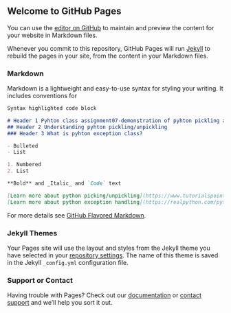 ## Welcome to GitHub Pages

You can use the [editor on GitHub](https://github.com/taopeng1100/IntroToProg-Python-Mod07/edit/main/README.md) to maintain and preview the content for your website in Markdown files.

Whenever you commit to this repository, GitHub Pages will run [Jekyll](https://jekyllrb.com/) to rebuild the pages in your site, from the content in your Markdown files.

### Markdown

Markdown is a lightweight and easy-to-use syntax for styling your writing. It includes conventions for

```markdown
Syntax highlighted code block

# Header 1 Pyhton class assignment07-demonstration of pyhton pickling and exception handling
## Header 2 Understanding pyhton pickling/unpickling
### Header 3 What is pyhton exception class?

- Bulleted
- List

1. Numbered
2. List

**Bold** and _Italic_ and `Code` text

[Learn more about python picking/unpickling](https://www.tutorialspoint.com/python-pickling) and ![Image](src)
[Learn more about python exception handling](https://realpython.com/python-exceptions/) and ![Image](src)
```

For more details see [GitHub Flavored Markdown](https://guides.github.com/features/mastering-markdown/).

### Jekyll Themes

Your Pages site will use the layout and styles from the Jekyll theme you have selected in your [repository settings](https://github.com/taopeng1100/IntroToProg-Python-Mod07/settings/pages). The name of this theme is saved in the Jekyll `_config.yml` configuration file.

### Support or Contact

Having trouble with Pages? Check out our [documentation](https://docs.github.com/categories/github-pages-basics/) or [contact support](https://support.github.com/contact) and we’ll help you sort it out.
